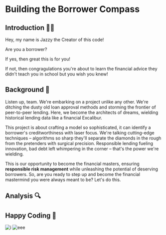 # Building the Borrower Compass


## Introduction 👩‍💻
Hey, my name is Jazzy the Creator of this code! 

Are you a borrower? 

If yes, then great this is for you! 

If not, then congragulations you're about to learn the financial advice they didn't teach you in school but you wish you knew!

## Background 🌅
Listen up, team. We're embarking on a project unlike any other. We're ditching the dusty old loan approval methods and storming the frontier of peer-to-peer lending. Here, we become the architects of dreams, wielding historical lending data like a financial Excalibur.

This project is about crafting a model so sophisticated, it can identify a borrower's creditworthiness with laser focus. We're talking cutting-edge techniques – algorithms so sharp they'll separate the diamonds in the rough from the pretenders with surgical precision. Responsible lending fueling innovation, bad debt left whimpering in the corner – that's the power we're wielding.

This is our opportunity to become the financial masters, ensuring **responsible risk management** while unleashing the potential of deserving borrowers. So, are you ready to step up and become the financial mastermind you were always meant to be? Let's do this.

## Analysis 🔍


## Happy Coding 🎉
![i](https://images.unsplash.com/photo-1556742111-a301076d9d18?w=800&auto=format&fit=crop&q=60&ixlib=rb-4.0.3&ixid=M3wxMjA3fDB8MHxzZWFyY2h8MTR8fGJhbmtpbmd8ZW58MHwwfDB8fHwy)
![eee](https://images.unsplash.com/photo-1417733403748-83bbc7c05140?w=800&auto=format&fit=crop&q=60&ixlib=rb-4.0.3&ixid=M3wxMjA3fDB8MHxzZWFyY2h8MTh8fGJhbmtpbmd8ZW58MHwwfDB8fHwy)
